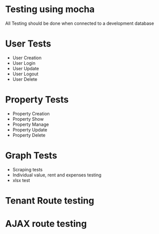 # Testing using mocha 

All Testing should be done when connected to a development database

# User Tests
- User Creation
- User Login
- User Update
- User Logout
- User Delete

# Property Tests
- Property Creation
- Property Show
- Property Manage 
- Property Update
- Property Delete

# Graph Tests
- Scraping tests
- Individual value, rent and expenses testing
- xlsx test

# Tenant Route testing

# AJAX route testing

